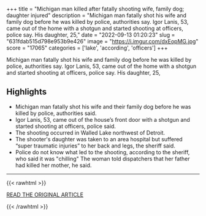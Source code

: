 +++
title = "Michigan man killed after fatally shooting wife, family dog; daughter injured"
description = "Michigan man fatally shot his wife and family dog before he was killed by police, authorities say. Igor Lanis, 53, came out of the home with a shotgun and started shooting at officers, police say. His daughter, 25,"
date = "2022-09-13 01:20:23"
slug = "631fdab515d798e953b9e426"
image = "https://i.imgur.com/dxEopMG.jpg"
score = "17065"
categories = ['lake', 'according', 'officers']
+++

Michigan man fatally shot his wife and family dog before he was killed by police, authorities say. Igor Lanis, 53, came out of the home with a shotgun and started shooting at officers, police say. His daughter, 25,

## Highlights

- Michigan man fatally shot his wife and their family dog before he was killed by police, authorities said.
- Igor Lanis, 53, came out of the house’s front door with a shotgun and started shooting at officers, police said.
- The shooting occurred in Walled Lake northwest of Detroit.
- The shooter's daughter was taken to an area hospital but suffered “super traumatic injuries” to her back and legs, the sheriff said.
- Police do not know what led to the shooting, according to the sheriff, who said it was "chilling" The woman told dispatchers that her father had killed her mother, he said.

---

{{< rawhtml >}}
  <p class="article-category">
    <a target="_blank" href="https://www.kiro7.com/news/trending/michigan-man-killed-after-fatally-shooting-wife-family-dog-daughter-injured/CDX7ZII5UNDYFD5OOZHCN7WYRM/">READ THE ORIGINAL ARTICLE</a>
  </p>
{{< /rawhtml >}}
